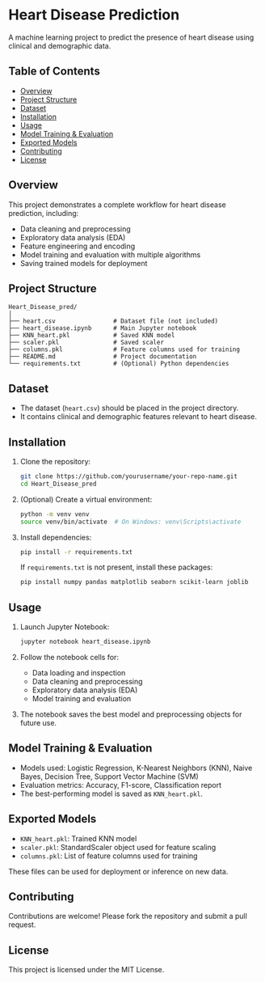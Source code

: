 # Heart Disease Prediction

A machine learning project to predict the presence of heart disease using clinical and demographic data.

## Table of Contents

- [Overview](#overview)
- [Project Structure](#project-structure)
- [Dataset](#dataset)
- [Installation](#installation)
- [Usage](#usage)
- [Model Training & Evaluation](#model-training--evaluation)
- [Exported Models](#exported-models)
- [Contributing](#contributing)
- [License](#license)

## Overview

This project demonstrates a complete workflow for heart disease prediction, including:
- Data cleaning and preprocessing
- Exploratory data analysis (EDA)
- Feature engineering and encoding
- Model training and evaluation with multiple algorithms
- Saving trained models for deployment

## Project Structure

```
Heart_Disease_pred/
│
├── heart.csv                # Dataset file (not included)
├── heart_disease.ipynb      # Main Jupyter notebook
├── KNN_heart.pkl            # Saved KNN model
├── scaler.pkl               # Saved scaler
├── columns.pkl              # Feature columns used for training
├── README.md                # Project documentation
└── requirements.txt         # (Optional) Python dependencies
```

## Dataset

- The dataset (`heart.csv`) should be placed in the project directory.
- It contains clinical and demographic features relevant to heart disease.

## Installation

1. Clone the repository:
    ```bash
    git clone https://github.com/yourusername/your-repo-name.git
    cd Heart_Disease_pred
    ```

2. (Optional) Create a virtual environment:
    ```bash
    python -m venv venv
    source venv/bin/activate  # On Windows: venv\Scripts\activate
    ```

3. Install dependencies:
    ```bash
    pip install -r requirements.txt
    ```
    If `requirements.txt` is not present, install these packages:
    ```bash
    pip install numpy pandas matplotlib seaborn scikit-learn joblib
    ```

## Usage

1. Launch Jupyter Notebook:
    ```bash
    jupyter notebook heart_disease.ipynb
    ```

2. Follow the notebook cells for:
    - Data loading and inspection
    - Data cleaning and preprocessing
    - Exploratory data analysis (EDA)
    - Model training and evaluation

3. The notebook saves the best model and preprocessing objects for future use.

## Model Training & Evaluation

- Models used: Logistic Regression, K-Nearest Neighbors (KNN), Naive Bayes, Decision Tree, Support Vector Machine (SVM)
- Evaluation metrics: Accuracy, F1-score, Classification report
- The best-performing model is saved as `KNN_heart.pkl`.

## Exported Models

- `KNN_heart.pkl`: Trained KNN model
- `scaler.pkl`: StandardScaler object used for feature scaling
- `columns.pkl`: List of feature columns used for training

These files can be used for deployment or inference on new data.

## Contributing

Contributions are welcome! Please fork the repository and submit a pull request.

## License

This project is licensed under the MIT License.
